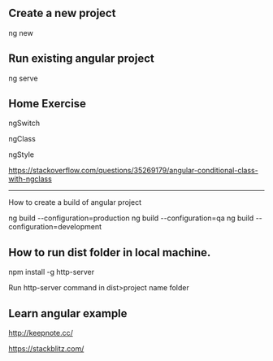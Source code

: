 Create a new project
--------------------
ng new <project-name>


Run existing angular project
----------------------------
ng serve


Home Exercise
-------------
ngSwitch

ngClass

ngStyle

https://stackoverflow.com/questions/35269179/angular-conditional-class-with-ngclass


---------

How to create a build of angular project

ng build --configuration=production
ng build --configuration=qa
ng build --configuration=development


How to run dist folder in local machine.
----------------------------------------
npm install -g http-server

Run http-server command in dist>project name folder


Learn angular example
---------------------

http://keepnote.cc/

https://stackblitz.com/



